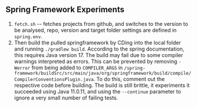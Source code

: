 ## Spring Framework Experiments

1. `fetch.sh` -- fetches projects from github, and switches to the version to be analysed, repo,  version and target folder settings are defined in `spring.env`. 
2. Then build the pulled springframework by CDing into the local folder and running `./gradlew build`. According to the spring documentation, this requires Java version 17. The build may fail due to some compiler warnings interpreted as errors. This can be prevented by removing `-Werror` from being added to `COMPILER_ARGS` in `/spring-framework/buildSrc/src/main/java/org/springframework/build/compile/CompilerConventionsPlugin.java`. To do this, comment out the respective code before building. The build is still brittle, it experiments it succeeded using Java 11.0.11, and using the `--continue` parameter to ignore a very small number of failing tests. 

